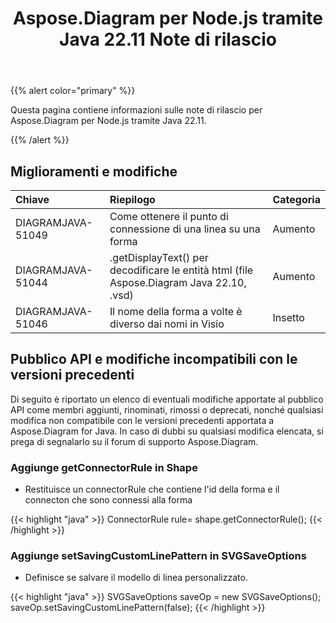 ﻿---
title: Aspose.Diagram per Node.js tramite Java 22.11 Note di rilascio
type: docs
weight: 17
url: /it/nodejsjava/aspose-diagram-for-node-js-via-java-22-11-release-notes/
---
{{% alert color="primary" %}}

Questa pagina contiene informazioni sulle note di rilascio per Aspose.Diagram per Node.js tramite Java 22.11.

{{% /alert %}}
## **Miglioramenti e modifiche**  ##

|**Chiave**|**Riepilogo**|**Categoria**|
|:- |:- |:- |
|DIAGRAMJAVA-51049|Come ottenere il punto di connessione di una linea su una forma|Aumento|
|DIAGRAMJAVA-51044|.getDisplayText() per decodificare le entità html (file Aspose.Diagram Java 22.10, .vsd)|Aumento|
|DIAGRAMJAVA-51046|Il nome della forma a volte è diverso dai nomi in Visio|Insetto|

## **Pubblico API e modifiche incompatibili con le versioni precedenti**
Di seguito è riportato un elenco di eventuali modifiche apportate al pubblico API come membri aggiunti, rinominati, rimossi o deprecati, nonché qualsiasi modifica non compatibile con le versioni precedenti apportata a Aspose.Diagram for Java. In caso di dubbi su qualsiasi modifica elencata, si prega di segnalarlo su il forum di supporto Aspose.Diagram.

### **Aggiunge getConnectorRule in Shape**
- Restituisce un connectorRule che contiene l'id della forma e il connecton che sono connessi alla forma

{{< highlight "java" >}}
ConnectorRule rule= shape.getConnectorRule();
{{< /highlight >}}

### **Aggiunge setSavingCustomLinePattern in SVGSaveOptions**
- Definisce se salvare il modello di linea personalizzato.

{{< highlight "java" >}}
SVGSaveOptions saveOp = new SVGSaveOptions(); 
saveOp.setSavingCustomLinePattern(false);
{{< /highlight >}}
